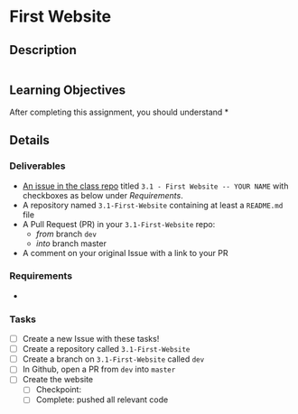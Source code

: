 # First Website

## Description

![]()

## Learning Objectives
After completing this assignment, you should understand
*

## Details

### Deliverables
* [An issue in the class repo](https://github.com/tiy-chs-ruby/assignments-june-2015) titled `3.1 - First Website -- YOUR NAME` with checkboxes as below under _Requirements_.
* A repository named `3.1-First-Website` containing at least a `README.md` file
* A Pull Request (PR) in your `3.1-First-Website` repo:
  * _from_ branch `dev`
  * _into_ branch master
* A comment on your original Issue with a link to your PR

### Requirements
*

### Tasks
- [ ] Create a new Issue with these tasks!
- [ ] Create a repository called `3.1-First-Website`
- [ ] Create a branch on `3.1-First-Website` called `dev`
- [ ] In Github, open a PR from `dev` into `master`
- [ ] Create the website
  - [ ] Checkpoint:
  - [ ] Complete: pushed all relevant code
